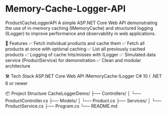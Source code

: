 # Memory-Cache-Logger-API
ProductCacheLoggerAPI
A simple ASP.NET Core Web API demonstrating the use of in-memory caching (IMemoryCache) and structured logging (ILogger) to improve performance and observability in web applications.

🚀 Features
✅ Fetch individual products and cache them
✅ Fetch all products at once with optional caching
✅ List all previously cached products
✅ Logging of cache hits/misses with ILogger
✅ Simulated data service (ProductService) for demonstration
✅ Clean and modular architecture

🛠️ Tech Stack
ASP.NET Core Web API
IMemoryCache
ILogger
C# 10 / .NET 6 or newer

📦 Project Structure
CacheLoggerDemo/ ├── Controllers/ │ └── ProductController.cs ├── Models/ │ └── Product.cs ├── Services/ │ └── ProductService.cs ├── Program.cs └── README.md
